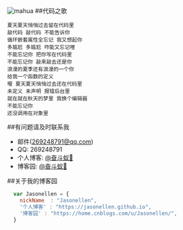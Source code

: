 ![mahua](https://pic.cnblogs.com/avatar/1002625/20160802191813.png)
##代码之歌
```
夏天夏天悄悄过去留在代码里
敲代码 敲代码 不能告诉你
循环嵌套属性全忘记 我又想起你
多尴尬 多尴尬 咋能又忘记哩
不能忘记你 把你写在代码里
不能忘记你 敲来敲去还是你
浪漫的夏季还有浪漫的一个你
给我一个函数的定义
喔 夏天夏天悄悄过去还在代码里
未定义 未声明 报错后台里
就在就在秋天的梦里 我换个编辑器
不能忘记你
还没调用在对象里
```
##有问题请及时联系我

* 邮件(269248791@qq.com)
* QQ: 269248791
* 个人博客: [@奋斗蚁🐜](https://Jasonellen.github.io/)
* 博客园: [@奋斗蚁🐜](https://home.cnblogs.com/)

##关于我的博客园

```javascript   
  var Jasonellen = {
    nickName  : "Jasonellen",
    '个人博客' : "https://jasonellen.github.io",
    '博客园' : "https://home.cnblogs.com/u/Jasonellen/",
  }
```
